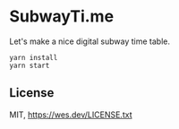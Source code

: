 # SubwayTi.me

Let's make a nice digital subway time table.

```
yarn install
yarn start
```

## License

MIT, https://wes.dev/LICENSE.txt

